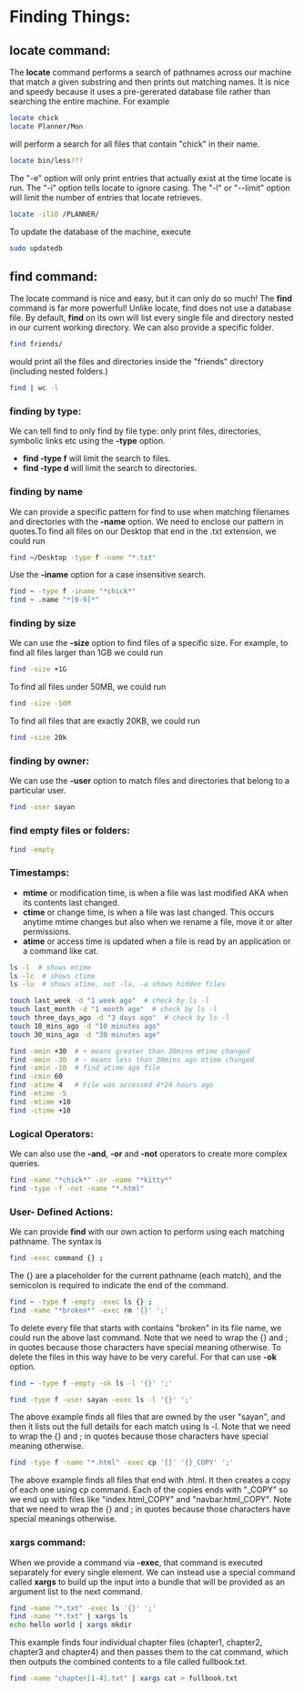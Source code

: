 # Finding Things:
## **locate** command:
The **locate** command performs a search of pathnames across our machine that match a given substring and then prints out matching names. It is nice and speedy because it uses a pre-gererated database file rather than searching the entire machine. For example

```bash
locate chick
locate Planner/Mon
```

will perform a search for all files that contain "chick" in their name.

```bash
locate bin/less???
```

The "-e" option will only print entries that actually exist at the time locate is run. The "-i" option tells locate to ignore casing. The "-l" or "--limit" option will limit the number of entries that locate retrieves.

```bash
locate -il10 /PLANNER/
```

To update the database of the machine, execute

```bash
sudo updatedb
```

## **find** command:
The locate command is nice and easy, but it can only do so much! The **find** command is far more powerful! Unlike locate, find does not use a database file. By default, **find** on its own will list every single file and directory nested in our current working directory. We can also provide a specific folder.

```bash
find friends/
```

would print all the files and directories inside the "friends" directory (including nested folders.)

```bash
find | wc -l
```

### finding by type:
We can tell find to only find by file type: only print files, directories, symbolic links etc using the **-type** option.

- **find -type f** will limit the search to files.
- **find -type d** will limit the search to directories.

### finding by name
We can provide a specific pattern for find to use when matching filenames and directories with the **-name** option. We need to enclose our pattern in quotes.To find all files on our Desktop that end in the .txt extension, we could run

```bash
find ~/Desktop -type f -name "*.txt"
```

Use the **-iname** option for a case insensitive search.

```bash
find ~ -type f -iname "*chick*"
find ~ .name "*[0-9]*"
```

### finding by size
We can use the **-size** option to find files of a specific size. For example, to find all files larger than 1GB we could run

```bash
find -size +1G
```

To find all files under 50MB, we could run

```bash
find -size -50M
```

To find all files that are exactly 20KB, we could run

```bash
find -size 20k
```

### finding by owner:
We can use the **-user** option to match files and directories that belong to a particular user.

```bash
find -user sayan
```

### find empty files or folders:
```bash
find -empty
```

### Timestamps:
- **mtime** or modification time, is when a file was last modified AKA when its contents last changed.
- **ctime** or change time, is when a file was last changed. This occurs anytime mtime changes but also when we rename a file, move it or alter permissions.
- **atime** or access time is updated when a file is read by an application or a command like cat.

```bash
ls -l  # shows mtime
ls -lc  # shows ctime
ls -lu  # shows atime, not -la, -a shows hidden files
```

```bash
touch last_week -d "1 week ago"  # check by ls -l
touch last_month -d "1 month ago"  # check by ls -l
touch three_days_ago -d "3 days ago"  # check by ls -l
touch 10_mins_ago -d "10 minutes ago"
touch 30_mins_ago -d "30 minutes age"
```

```bash
find -mmin +30  # + means greater than 30mins mtime changed
find -mmin -30  # - means less than 30mins ago mtime changed
find -amin -10  # find atime ago file
find -cmin 60
find -atime 4   # File was accessed 4*24 hours ago
find -mtime -5
find -mtime +10
find -ctime +10
```

### Logical Operators:
We can also use the **-and**, **-or** and **-not** operators to create more complex queries.

```bash
find -name "*chick*" -or -name "*kitty*"
find -type -f -not -name "*.html"
```

### User- Defined Actions:
We can provide **find** with our own action to perform using each matching pathname. The syntax is

```bash
find -exec command {} ;
```

The {} are a placeholder for the current pathname (each match), and the semicolon is required to indicate the end of the command.

```bash
find ~ -type f -empty -exec ls {} ;
find -name "*broken*" -exec rm '{}' ';'
```

To delete every file that starts with contains "broken" in its file name, we could run the above last command. Note that we need to wrap the {} and ; in quotes because those characters have special meaning otherwise. To delete the files in this way have to be very careful. For that can use **-ok** option.

```bash
find ~ -type f -empty -ok ls -l '{}' ';'
```

```bash
find -type f -user sayan -exec ls -l '{}' ';'
```

The above example finds all files that are owned by the user 
"sayan", and then it lists out the full details for each match using ls -l. Note that we need to wrap the {} and ; in quotes because those characters have special meaning otherwise.

```bash
find -type f -name "*.html" -exec cp '{}' '{}_COPY' ';'
```

The above example finds all files that end with .html. It then creates a copy of each one using cp command. Each of the copies ends with "_COPY" so we end up with files like "index.html_COPY" and "navbar.html_COPY". Note that we need to wrap the {} and ; in quotes because those characters have special meanings otherwise.

### **xargs** command:
When we provide a command via **-exec**, that command is executed separately for every single element. We can instead use a special command called **xargs** to build up the input into a bundle that will be provided as an argument list to the next command.

```bash
find -name "*.txt" -exec ls '{}' ';'
find -name "*.txt" | xargs ls
echo hello world | xargs mkdir
```

This example finds four individual chapter files (chapter1, chapter2, chapter3 and chapter4) and then passes them to the cat command, which then outputs the combined contents to a file called fullbook.txt.

```bash
find -name "chapter[1-4].txt" | xargs cat > fullbook.txt
```